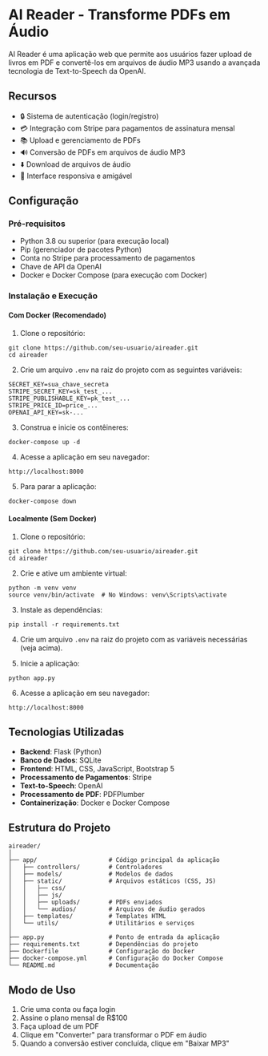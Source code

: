 # AI Reader - Transforme PDFs em Áudio

AI Reader é uma aplicação web que permite aos usuários fazer upload de livros em PDF e convertê-los em arquivos de áudio MP3 usando a avançada tecnologia de Text-to-Speech da OpenAI.

## Recursos

- 🔒 Sistema de autenticação (login/registro)
- 💳 Integração com Stripe para pagamentos de assinatura mensal
- 📚 Upload e gerenciamento de PDFs
- 🔊 Conversão de PDFs em arquivos de áudio MP3
- ⬇️ Download de arquivos de áudio
- 📱 Interface responsiva e amigável

## Configuração

### Pré-requisitos

- Python 3.8 ou superior (para execução local)
- Pip (gerenciador de pacotes Python)
- Conta no Stripe para processamento de pagamentos
- Chave de API da OpenAI
- Docker e Docker Compose (para execução com Docker)

### Instalação e Execução

#### Com Docker (Recomendado)

1. Clone o repositório:
```
git clone https://github.com/seu-usuario/aireader.git
cd aireader
```

2. Crie um arquivo `.env` na raiz do projeto com as seguintes variáveis:
```
SECRET_KEY=sua_chave_secreta
STRIPE_SECRET_KEY=sk_test_...
STRIPE_PUBLISHABLE_KEY=pk_test_...
STRIPE_PRICE_ID=price_...
OPENAI_API_KEY=sk-...
```

3. Construa e inicie os contêineres:
```
docker-compose up -d
```

4. Acesse a aplicação em seu navegador:
```
http://localhost:8000
```

5. Para parar a aplicação:
```
docker-compose down
```

#### Localmente (Sem Docker)

1. Clone o repositório:
```
git clone https://github.com/seu-usuario/aireader.git
cd aireader
```

2. Crie e ative um ambiente virtual:
```
python -m venv venv
source venv/bin/activate  # No Windows: venv\Scripts\activate
```

3. Instale as dependências:
```
pip install -r requirements.txt
```

4. Crie um arquivo `.env` na raiz do projeto com as variáveis necessárias (veja acima).

5. Inicie a aplicação:
```
python app.py
```

6. Acesse a aplicação em seu navegador:
```
http://localhost:8000
```

## Tecnologias Utilizadas

- **Backend**: Flask (Python)
- **Banco de Dados**: SQLite
- **Frontend**: HTML, CSS, JavaScript, Bootstrap 5
- **Processamento de Pagamentos**: Stripe
- **Text-to-Speech**: OpenAI
- **Processamento de PDF**: PDFPlumber
- **Containerização**: Docker e Docker Compose

## Estrutura do Projeto

```
aireader/
│
├── app/                    # Código principal da aplicação
│   ├── controllers/        # Controladores
│   ├── models/             # Modelos de dados
│   ├── static/             # Arquivos estáticos (CSS, JS)
│   │   ├── css/
│   │   ├── js/
│   │   ├── uploads/        # PDFs enviados
│   │   └── audios/         # Arquivos de áudio gerados
│   ├── templates/          # Templates HTML
│   └── utils/              # Utilitários e serviços
│
├── app.py                  # Ponto de entrada da aplicação
├── requirements.txt        # Dependências do projeto
├── Dockerfile              # Configuração do Docker
├── docker-compose.yml      # Configuração do Docker Compose
└── README.md               # Documentação
```

## Modo de Uso

1. Crie uma conta ou faça login
2. Assine o plano mensal de R$100
3. Faça upload de um PDF
4. Clique em "Converter" para transformar o PDF em áudio
5. Quando a conversão estiver concluída, clique em "Baixar MP3"